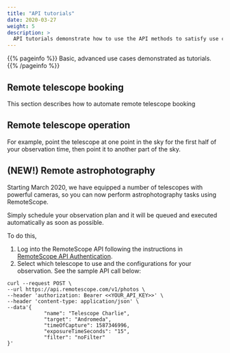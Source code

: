 ```yaml
---
title: "API tutorials"
date: 2020-03-27
weight: 5
description: >
  API tutorials demonstrate how to use the API methods to satisfy use cases
---
```


{{% pageinfo %}}
Basic, advanced use cases demonstrated as tutorials.
{{% /pageinfo %}}


## Remote telescope booking

This section describes how to automate remote telescope booking


## Remote telescope operation

For example, point the telescope at one point in the sky for the first half of your observation time, then point it to another part of the sky.

## (NEW!) Remote astrophotography

Starting March 2020, we have equipped a number of telescopes with powerful cameras, so you can now perform astrophotography tasks using RemoteScope.

Simply schedule your observation plan and it will be queued and executed automatically as soon as possible.

To do this,

1. Log into the RemoteScope API following the instructions in [RemoteScope API Authentication](/api-authentication.md/).
2. Select which telescope to use and the configurations for your observation. See the sample API call below:

```
curl --request POST \
--url https://api.remotescope.com/v1/photos \
--header 'authorization: Bearer <<YOUR_API_KEY>>' \
--header 'content-type: application/json' \
--data'{
            "name": "Telescope Charlie",
            "target": "Andromeda",
            "timeOfCapture": 1587346996,
            "exposureTimeSeconds": "15",
            "filter": "noFilter"
}'
```